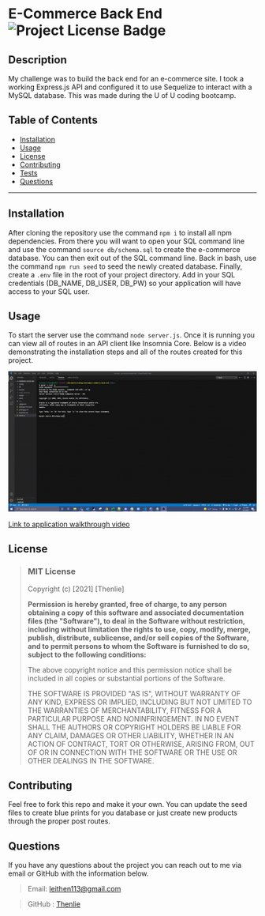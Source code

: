   # E-Commerce Back End  ![Project License Badge](https://img.shields.io/badge/license-MIT-brightgreen)

  ## Description

  My challenge was to build the back end for an e-commerce site. I took a working Express.js API and configured it to use Sequelize to interact with a MySQL database. This was made during the U of U coding bootcamp.

  ## Table of Contents

  * [Installation](#Installation)
  * [Usage](#Usage)
  * [License](#license)
  * [Contributing](#Contributing)
  * [Tests](#Tests)
  * [Questions](#Questions)

  ***

  ## Installation

  After cloning the repository use the command `npm i` to install all npm dependencies. From there you will want to open your SQL command line and use the command `source db/schema.sql` to create the e-commerce database. You can then exit out of the SQL command line. Back in bash, use the command `npm run seed` to seed the newly created database. Finally, create a `.env` file in the root of your project directory. Add in your SQL credentials (DB_NAME, DB_USER, DB_PW) so your application will have access to your SQL user.

  ## Usage

  To start the server use the command `node server.js`. Once it is running you can view all of routes in an API client like Insomnia Core. Below is a video demonstrating the installation steps and all of the routes created for this project. 

  ![Application Walkthrough GIF](https://github.com/Thenlie/e-commerce-back-end/blob/main/media/video-walkthrough.gif)  
  
  [Link to application walkthrough video](https://drive.google.com/file/d/1toYWGJ49L9nh8j6WGYByPpEs_UTBSPUE/view?usp=sharing)

  ## License
  
  
  > ### MIT License
  > 
  > Copyright (c) [2021] [Thenlie]
  > 
  > __Permission is hereby granted, free of charge, to any person obtaining a copy__
  > __of this software and associated documentation files (the "Software"), to deal__
  > __in the Software without restriction, including without limitation the rights__
  > __to use, copy, modify, merge, publish, distribute, sublicense, and/or sell__
  > __copies of the Software, and to permit persons to whom the Software is__
  > __furnished to do so, subject to the following conditions:__
  > 
  > The above copyright notice and this permission notice shall be included in all
  > copies or substantial portions of the Software.
  > 
  > THE SOFTWARE IS PROVIDED "AS IS", WITHOUT WARRANTY OF ANY KIND, EXPRESS OR
  > IMPLIED, INCLUDING BUT NOT LIMITED TO THE WARRANTIES OF MERCHANTABILITY,
  > FITNESS FOR A PARTICULAR PURPOSE AND NONINFRINGEMENT. IN NO EVENT SHALL THE
  > AUTHORS OR COPYRIGHT HOLDERS BE LIABLE FOR ANY CLAIM, DAMAGES OR OTHER
  > LIABILITY, WHETHER IN AN ACTION OF CONTRACT, TORT OR OTHERWISE, ARISING FROM,
  > OUT OF OR IN CONNECTION WITH THE SOFTWARE OR THE USE OR OTHER DEALINGS IN THE
  > SOFTWARE.
    

    

  ## Contributing

  Feel free to fork this repo and make it your own. You can update the seed files to create blue prints for you database or just create new products through the proper post routes. 
  
  ## Questions

  If you have any questions about the project you can reach out to me via email or GitHub with the information below. 

  >Email: leithen113@gmail.com 

  >GitHub : [Thenlie](https://github.com/Thenlie)